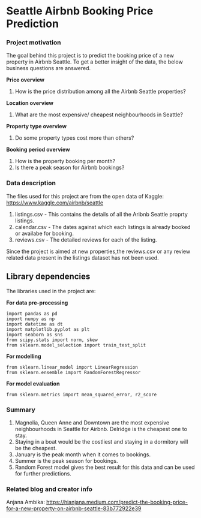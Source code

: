 # Seattle Airbnb Booking Price Prediction

### Project motivation

The goal behind this project is to predict the booking price of a new property in Airbnb Seattle. 
To get a better insight of the data, the below business questions are answered.

**Price overview**
1. How is the price distribution among all the Airbnb Seattle properties?

**Location overview**
1. What are the most expensive/ cheapest neighbourhoods in Seattle?

**Property type overview**
1. Do some property types cost more than others?

**Booking period overview**
1. How is the property booking per month?
2. Is there a peak season for Airbnb bookings?

### Data description

The files used for this project are from the open data of Kaggle: https://www.kaggle.com/airbnb/seattle

1) listings.csv - This contains the details of all the Aribnb Seattle proprty listings.
2) calendar.csv - The dates against which each listings is already booked or availabe for booking.
3) reviews.csv - The detailed reviews for each of the listing.

Since the project is aimed at new properties,the reviews.csv or any review related data present in the listings dataset has not been used. 

## Library dependencies
The libraries used in the project are:

**For data pre-processing**

```
import pandas as pd
import numpy as np
import datetime as dt
import matplotlib.pyplot as plt
import seaborn as sns
from scipy.stats import norm, skew
from sklearn.model_selection import train_test_split
```

**For modelling**

```
from sklearn.linear_model import LinearRegression
from sklearn.ensemble import RandomForestRegressor
```

**For model evaluation**

```
from sklearn.metrics import mean_squared_error, r2_score
```


### Summary
1. Magnolia, Queen Anne and Downtown are the most expensive neighbourhoods in Seattle for Airbnb. Delridge is the cheapest one to stay.
2. Staying in a boat would be the costliest and staying in a dormitory will be the cheapest.
3. January is the peak month when it comes to bookings.
4. Summer is the peak season for bookings.
5. Random Forest model gives the best result for this data and can be used for further predictions.

### Related blog and creator info

Anjana Ambika: https://hianjana.medium.com/predict-the-booking-price-for-a-new-property-on-airbnb-seattle-83b772922e39 


